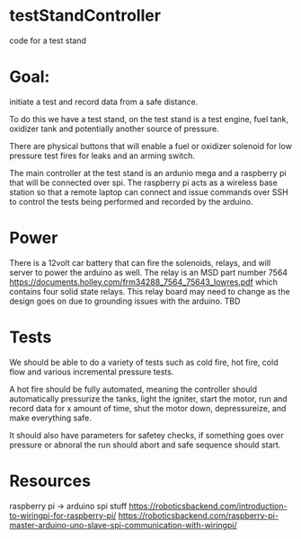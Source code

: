 # testStandController
code for a test stand

# Goal:
initiate a test and record data from a safe distance.

To do this we have a test stand, on the test stand is a test engine, fuel tank, oxidizer tank and potentially another source of pressure.

There are physical buttons that will enable a fuel or oxidizer solenoid for low pressure test fires for leaks and an arming switch.

The main controller at the test stand is an ardunio mega and a raspberry pi that will be connected over spi.  The raspberry pi acts as a wireless
base station so that a remote laptop can connect and issue commands over SSH to control the tests being performed and recorded by the arduino.

# Power
There is a 12volt car battery that can fire the solenoids, relays, and will server to power the arduino as well.
The relay is an MSD part number 7564 https://documents.holley.com/frm34288_7564_75643_lowres.pdf which contains four solid state relays.
This relay board may need to change as the design goes on due to grounding issues with the arduino.  TBD

# Tests
We should be able to do a variety of tests such as cold fire, hot fire, cold flow and various incremental pressure tests.

A hot fire should be fully automated, meaning the controller should automatically pressurize the tanks, light the igniter, start the motor, run and record data for x amount of time, shut the motor down, depressureize, and make everything safe.

It should also have parameters for safetey checks, if something goes over pressure or abnoral the run should abort and safe sequence should start.

# Resources

raspberry pi -> arduino spi stuff
https://roboticsbackend.com/introduction-to-wiringpi-for-raspberry-pi/
https://roboticsbackend.com/raspberry-pi-master-arduino-uno-slave-spi-communication-with-wiringpi/
